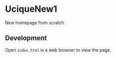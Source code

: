 # UciqueNew1

New homepage from scratch.

## Development

Open `index.html` in a web browser to view the page.
